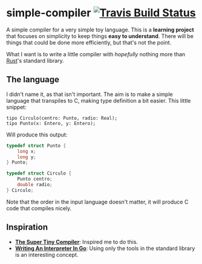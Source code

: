 # simple-compiler [![Travis Build Status](https://api.travis-ci.org/marionauta/strategies.svg)][0]

A simple compiler for a very simple toy language. This is a **learning project**
that focuses on simplicity to keep things **easy to understand**. There will be
things that could be done more efficiently, but that's not the point.

What I want is to write a little compiler with _hopefully_ nothing more than
[Rust][1]'s standard library.

## The language

I didn't name it, as that isn't important. The aim is to make a simple language
that transpiles to C, making type definition a bit easier. This little snippet:

```
tipo Circulo(centro: Punto, radio: Real);
tipo Punto(x: Entero, y: Entero);
```

Will produce this output:

```c
typedef struct Punto {
    long x;
    long y;
} Punto;

typedef struct Circulo {
    Punto centro;
    double radio;
} Circulo;
```

Note that the order in the input language doesn't matter, it will produce C code
that compiles nicely.

## Inspiration

* [**The Super Tiny Compiler**][2]: Inspired me to do this.
* [**Writing An Interpreter In Go**][3]: Using only the tools in the standard
library is an interesting concept.

[0]: https://travis-ci.org/marionauta/simple-compiler
[1]: https://www.rust-lang.org
[2]: https://github.com/thejameskyle/the-super-tiny-compiler
[3]: https://interpreterbook.com/